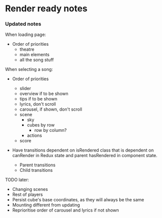 # Render ready notes

### Updated notes

When loading page:

* Order of priorities
    * theatre
    * main elements
    * all the song stuff

When selecting a song:

* Order of priorities
    * slider
    * overview if to be shown
    * tips if to be shown
    * lyrics, don't scroll
    * carousel, if shown, don't scroll
    * scene
        * sky
        * cubes by row
            * row by column?
        * actions
    * score

* Have transitions dependent on isRendered class that is dependent on canRender in Redux state and parent hasRendered in component state.
    * Parent transitions
    * Child transitions

TODO later:

* Changing scenes
* Rest of players
* Persist cube's base coordinates, as they will always be the same
* Mounting different from updating
* Reprioritise order of carousel and lyrics if not shown